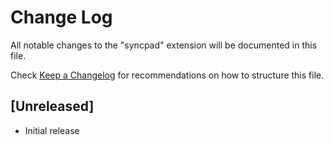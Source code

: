 # Change Log
All notable changes to the "syncpad" extension will be documented in this file.

Check [Keep a Changelog](http://keepachangelog.com/) for recommendations on how to structure this file.

## [Unreleased]
- Initial release